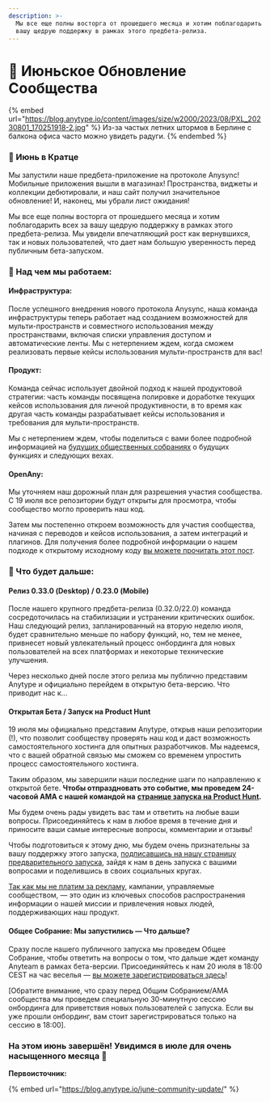 ```yaml
---
description: >-
  Мы все еще полны восторга от прошедшего месяца и хотим поблагодарить всех за
  вашу щедрую поддержку в рамках этого предбета-релиза.
---
```


# 🌈 Июньское Обновление Сообщества

{% embed url="https://blog.anytype.io/content/images/size/w2000/2023/08/PXL_20230801_170251918-2.jpg" %}
Из-за частых летних штормов в Берлине с балкона офиса часто можно увидеть радуги.
{% endembed %}

### **🥜 Июнь в Кратце**

Мы запустили наше предбета-приложение на протоколе Anysync! Мобильные приложения вышли в магазинах! Пространства, виджеты и коллекции дебютировали, и наш сайт получил значительное обновление! И, наконец, мы убрали лист ожидания!

Мы все еще полны восторга от прошедшего месяца и хотим поблагодарить всех за вашу щедрую поддержку в рамках этого предбета-релиза. Мы увидели впечатляющий рост как вернувшихся, так и новых пользователей, что дает нам большую уверенность перед публичным бета-запуском.

### **🦫 Над чем мы работаем:**

#### **Инфраструктура:**

После успешного внедрения нового протокола Anysync, наша команда инфраструктуры теперь работает над созданием возможностей для мульти-пространств и совместного использования между пространствами, включая списки управления доступом и автоматические ленты. Мы с нетерпением ждем, когда сможем реализовать первые кейсы использования мульти-пространств для вас!

#### **Продукт:**

Команда сейчас использует двойной подход к нашей продуктовой стратегии: часть команды посвящена полировке и доработке текущих кейсов использования для личной продуктивности, в то время как другая часть команды разрабатывает кейсы использования и требования для мульти-пространств.

Мы с нетерпением ждем, чтобы поделиться с вами более подробной информацией на [будущих общественных собраниях](https://lu.ma/home?ref=blog.anytype.io) о будущих функциях и следующих вехах.

#### **OpenAny:**

Мы уточняем наш дорожный план для разрешения участия сообщества. С 19 июля все репозитории будут открыты для просмотра, чтобы сообщество могло проверить наш код.

Затем мы постепенно откроем возможность для участия сообщества, начиная с переводов и кейсов использования, а затем интеграций и плагинов. Для получения более подробной информации о нашем подходе к открытому исходному коду [вы можете прочитать этот пост](https://blog.anytype.io/our-open-philosophy/).

### **🥁 Что будет дальше:**

#### **Релиз 0.33.0 (Desktop) / 0.23.0 (Mobile)**

После нашего крупного предбета-релиза (0.32.0/22.0) команда сосредоточилась на стабилизации и устранении критических ошибок. Наш следующий релиз, запланированный на вторую неделю июля, будет сравнительно меньше по набору функций, но, тем не менее, привнесет новый увлекательный процесс онбординга для новых пользователей на всех платформах и некоторые технические улучшения.

Через несколько дней после этого релиза мы публично представим Anytype и официально перейдем в открытую бета-версию. Что приводит нас к...

#### **Открытая Бета / Запуск на Product Hunt**

19 июля мы официально представим Anytype, открыв наши репозитории (!), что позволит сообществу проверять наш код и даст возможность самостоятельного хостинга для опытных разработчиков. Мы надеемся, что с вашей обратной связью мы сможем со временем упростить процесс самостоятельного хостинга.

Таким образом, мы завершили наши последние шаги по направлению к открытой бете. **Чтобы отпраздновать это событие, мы проведем 24-часовой AMA с нашей командой на** [**странице запуска на Product Hunt**](https://www.producthunt.com/products/anytype?ref=blog.anytype.io)**.**

Мы будем очень рады увидеть вас там и ответить на любые ваши вопросы. Присоединяйтесь к нам в любое время в течение дня и приносите ваши самые интересные вопросы, комментарии и отзывы!

Чтобы подготовиться к этому дню, мы будем очень признательны за вашу поддержку этого запуска, [подписавшись на нашу страницу предварительного запуска](https://www.producthunt.com/products/anytype?ref=blog.anytype.io), зайдя к нам в день запуска с вашими вопросами и поделившись в своих социальных кругах.

[Так как мы не платим за рекламу](https://blog.anytype.io/why-we-dont-pay-for-user-acquisition/), кампании, управляемые сообществом, — это один из ключевых способов распространения информации о нашей миссии и привлечения новых людей, поддерживающих наш продукт.

#### **Общее Собрание: Мы запустились — Что дальше?**

Сразу после нашего публичного запуска мы проведем Общее Собрание, чтобы ответить на вопросы о том, что дальше ждет команду Anyteam в рамках бета-версии. Присоединяйтесь к нам 20 июля в 18:00 CEST на час веселья — [вы можете зарегистрироваться здесь](https://lu.ma/s9prajrn?ref=blog.anytype.io)!

\[Обратите внимание, что сразу перед Общим Собранием/AMA сообщества мы проведем специальную 30-минутную сессию онбординга для приветствия новых пользователей с запуска. Если вы уже прошли онбординг, вам стоит зарегистрироваться только на сессию в 18:00].

### **На этом июнь завершён! Увидимся в июле для очень насыщенного месяца 🤗**

**Первоисточник:**

{% embed url="https://blog.anytype.io/june-community-update/" %}
